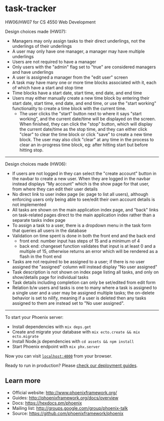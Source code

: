 # task-tracker

HW06/HW07 for CS 4550 Web Development

Design choices made (HW07):

* Managers may only assign tasks to their direct underlings, not the underlings of their underlings
* A user may only have one manager, a manager may have multiple underlings
* Users are not required to have a manager
* Only users with the "admin" flag set to "true" are considered managers and have underlings
* A user is assigned a manager from the "edit user" screen
* A task may have many one or more time blocks associated with it, each of which have a start and stop time
* Time blocks have a start date, start time, end date, and end time
* Users may either manually create a new time block by entering their start date, start time, end date, and end time, or use the "start working" functionality to create a time block with the current time. 
  * The user clicks the "start" button next to where it says "start working", and the current date/time will be displayed on the screen. When finished, they can click the "stop" button, which will display the current date/time as the stop time, and they can either click "clear" to clear the time block or click "save" to create a new time block. The user may also click "clear" at any time in the process to clear an in-progress time block, eg: after hitting start but before hitting stop.

------

Design choices made (HW06):

* If users are not logged in they can select the "create account" button in the navbar to create a new user. When they are logged in the navbar instead displays "My account" which is the show page for that user, from where they can edit their user details
* No direct link to user index page (ie: page to list all users), although enforcing users only being able to see/edit their own account details is not implemented
* All tasks are shown on the main application index page, and "back" links on task-related pages direct to the main application index rather than a separate tasks index page
* To assign a task to a user, there is a dropdown menu in the task form that queries all users in the database
* Validation on time spent is done in both the front end and the back end
    * front end: number input has steps of 15 and a minimum of 4
    * back end: changeset function validates that input is at least 0 and a multiple of 15, otherwise returns an error which will be rendered as a flash in the front end
* Tasks are not required to be assigned to a user; if there is no user assigned the "assigned" column will instead display "No user assigned"
* Task description is not shown on index page listing all tasks, and only on show/details page for individual tasks
* Task details including completion can only be set/edited from edit form
* Relation b/w users and tasks is one to many where a task is assigned to a single user and a user may be assigned multiple tasks; the on-delete behavior is set to nilify, meaning if a user is deleted then any tasks assigned to them are instead set to "No user assigned". 

------

To start your Phoenix server:

  * Install dependencies with `mix deps.get`
  * Create and migrate your database with `mix ecto.create && mix ecto.migrate`
  * Install Node.js dependencies with `cd assets && npm install`
  * Start Phoenix endpoint with `mix phx.server`

Now you can visit [`localhost:4000`](http://localhost:4000) from your browser.

Ready to run in production? Please [check our deployment guides](http://www.phoenixframework.org/docs/deployment).

## Learn more

  * Official website: http://www.phoenixframework.org/
  * Guides: http://phoenixframework.org/docs/overview
  * Docs: https://hexdocs.pm/phoenix
  * Mailing list: http://groups.google.com/group/phoenix-talk
  * Source: https://github.com/phoenixframework/phoenix
